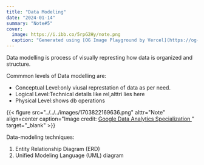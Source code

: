 ```yaml
---
title: "Data Modeling"
date: "2024-01-14"
summary: "Note#5"
cover:
  image: https://i.ibb.co/5rpG2Hy/note.png
  caption: "Generated using [OG Image Playground by Vercel](https://og-playground.vercel.app/)"
---
```


Data modelling is process of visually represting how data is organized and structure.

Commmon levels of Data modelling are:

- Conceptual Level:only viusal represtation of data as per need.
- Logical Level:Technical details like rel,alttri lies here
- Physical Level:shows db operations

{{< figure src="../../../images/1703822169636.png" alttr="Note" align=center caption="Image credit: [Google Data Analytics Specialization ](https://www.coursera.org/specializations/data-analytics-certificate)" target="_blank" >}}

Data-modeling techniques:

1. Entity Relationship Diagram (ERD)
2. Unified Modeling Language (UML) diagram
